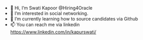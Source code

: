 - 👋 Hi, I’m Swati Kapoor @Hiring4Oracle
- 👀 I’m interested in social networking.
- 🌱 I’m currently learning how to source candidates via Github
- 📫 You can reach me via linkedin https://www.linkedin.com/in/kapurswati/
<!---
Hiring4Oracle/Hiring4Oracle is a ✨ special ✨ repository because its `README.md` (this file) appears on your GitHub profile.
You can click the Preview link to take a look at your changes.
--->
